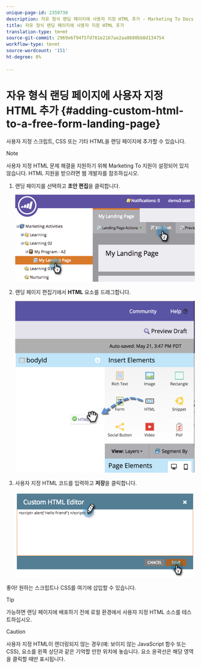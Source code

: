 ```yaml
---
unique-page-id: 2359730
description: 자유 형식 랜딩 페이지에 사용자 지정 HTML 추가 - Marketing To Docs - 제품 설명서
title: 자유 형식 랜딩 페이지에 사용자 지정 HTML 추가
translation-type: tm+mt
source-git-commit: 2969e6f94f5fd781e2167ae2aa8680bb8d134754
workflow-type: tm+mt
source-wordcount: '151'
ht-degree: 0%

---
```



# 자유 형식 랜딩 페이지에 사용자 지정 HTML 추가 {#adding-custom-html-to-a-free-form-landing-page}

사용자 지정 스크립트, CSS 또는 기타 HTML을 랜딩 페이지에 추가할 수 있습니다.

>[!NOTE]
>
>사용자 지정 HTML 문제 해결을 지원하기 위해 Marketing To 지원이 설정되어 있지 않습니다. HTML 지원을 받으려면 웹 개발자를 참조하십시오.

1. 랜딩 페이지를 선택하고 **초안 편집**&#x200B;을 클릭합니다.

   ![](assets/image2014-9-17-12-3a2-3a15.png)

1. 랜딩 페이지 편집기에서 **HTML** 요소를 드래그합니다.

   ![](assets/image2015-5-21-15-3a52-3a42.png)

1. 사용자 지정 HTML 코드를 입력하고 **저장**&#x200B;을 클릭합니다.

   ![](assets/image2014-9-17-12-3a3-3a39.png)

좋아! 원하는 스크립트나 CSS를 여기에 삽입할 수 있습니다.

>[!TIP]
>
>가능하면 랜딩 페이지에 배포하기 전에 로컬 환경에서 사용자 지정 HTML 소스를 테스트하십시오.

>[!CAUTION]
>
>사용자 지정 HTML이 렌더링되지 않는 경우(예: 보이지 않는 JavaScript 함수 또는 CSS), 요소를 왼쪽 상단과 같은 기억할 만한 위치에 놓습니다. 요소 윤곽선은 해당 영역을 클릭할 때만 표시됩니다.
